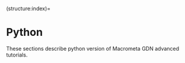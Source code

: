 (structure:index)=
# Python

These sections describe python version of Macrometa GDN advanced tutorials.

```{tableofcontents}
```


